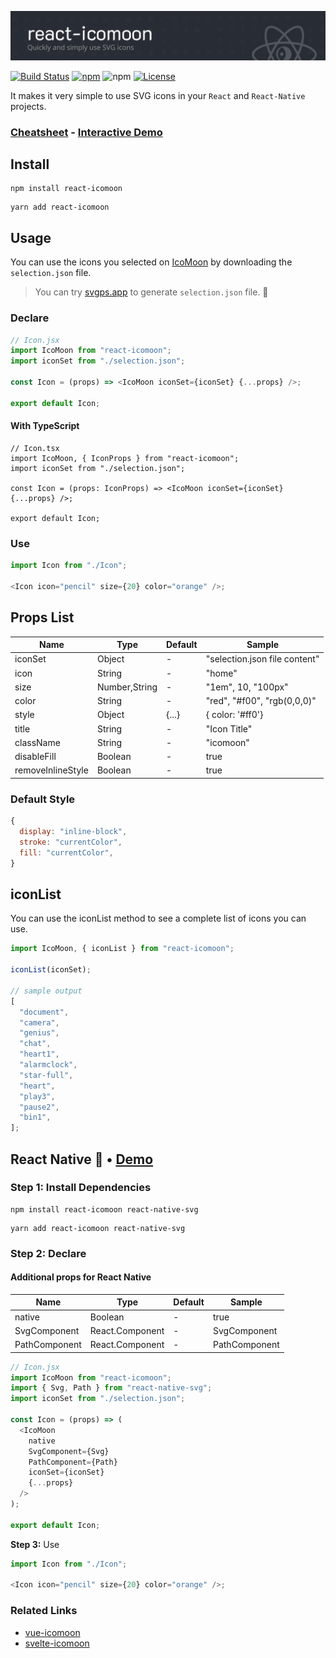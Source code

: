 ![React-Icomoon Logo](/banner.png)

[![Build Status](https://github.com/aykutkardas/react-icomoon/workflows/build/badge.svg?color=%234fc921)](https://github.com/aykutkardas/react-icomoon/actions)
[![npm](https://img.shields.io/npm/v/react-icomoon?color=%234fc921)](https://www.npmjs.com/package/react-icomoon)
![npm](https://img.shields.io/npm/dw/react-icomoon)
[![License](https://img.shields.io/badge/License-MIT-green.svg?color=%234fc921)](https://opensource.org/licenses/MIT)

It makes it very simple to use SVG icons in your `React` and `React-Native` projects.

### [Cheatsheet](https://cig2vx.csb.app/) - [Interactive Demo](https://codesandbox.io/s/react-icomoon-demo-13pce)

## Install

```
npm install react-icomoon
```

```
yarn add react-icomoon
```

## Usage

You can use the icons you selected on [IcoMoon](https://icomoon.io/app/) by downloading the `selection.json` file.

> You can try [svgps.app](https://svgps.app/) to generate `selection.json` file. 🎉

### Declare

```js
// Icon.jsx
import IcoMoon from "react-icomoon";
import iconSet from "./selection.json";

const Icon = (props) => <IcoMoon iconSet={iconSet} {...props} />;

export default Icon;
```

#### With TypeScript

```tsx
// Icon.tsx
import IcoMoon, { IconProps } from "react-icomoon";
import iconSet from "./selection.json";

const Icon = (props: IconProps) => <IcoMoon iconSet={iconSet} {...props} />;

export default Icon;
```

### Use

```js
import Icon from "./Icon";

<Icon icon="pencil" size={20} color="orange" />;
```

## Props List

| Name              | Type          | Default | Sample                        |
| ----------------- | ------------- | ------- | ----------------------------- |
| iconSet           | Object        | -       | "selection.json file content" |
| icon              | String        | -       | "home"                        |
| size              | Number,String | -       | "1em", 10, "100px"            |
| color             | String        | -       | "red", "#f00", "rgb(0,0,0)"   |
| style             | Object        | {...}   | { color: '#ff0'}              |
| title             | String        | -       | "Icon Title"                  |
| className         | String        | -       | "icomoon"                     |
| disableFill       | Boolean       | -       | true                          |
| removeInlineStyle | Boolean       | -       | true                          |

### Default Style

```js
{
  display: "inline-block",
  stroke: "currentColor",
  fill: "currentColor",
}
```

## iconList

You can use the iconList method to see a complete list of icons you can use.

```js
import IcoMoon, { iconList } from "react-icomoon";

iconList(iconSet);

// sample output
[
  "document",
  "camera",
  "genius",
  "chat",
  "heart1",
  "alarmclock",
  "star-full",
  "heart",
  "play3",
  "pause2",
  "bin1",
];
```

## React Native 🎉 • [Demo](https://snack.expo.io/@aykutkardas/react-icomoon)

### **Step 1:** Install Dependencies

```
npm install react-icomoon react-native-svg
```

```
yarn add react-icomoon react-native-svg
```

### **Step 2:** Declare

#### Additional props for React Native

| Name          | Type            | Default | Sample        |
| ------------- | --------------- | ------- | ------------- |
| native        | Boolean         | -       | true          |
| SvgComponent  | React.Component | -       | SvgComponent  |
| PathComponent | React.Component | -       | PathComponent |

```js
// Icon.jsx
import IcoMoon from "react-icomoon";
import { Svg, Path } from "react-native-svg";
import iconSet from "./selection.json";

const Icon = (props) => (
  <IcoMoon
    native
    SvgComponent={Svg}
    PathComponent={Path}
    iconSet={iconSet}
    {...props}
  />
);

export default Icon;
```

**Step 3:** Use

```js
import Icon from "./Icon";

<Icon icon="pencil" size={20} color="orange" />;
```

### Related Links

- [vue-icomoon](https://github.com/aykutkardas/vue-icomoon)
- [svelte-icomoon](https://github.com/aykutkardas/svelte-icomoon)
